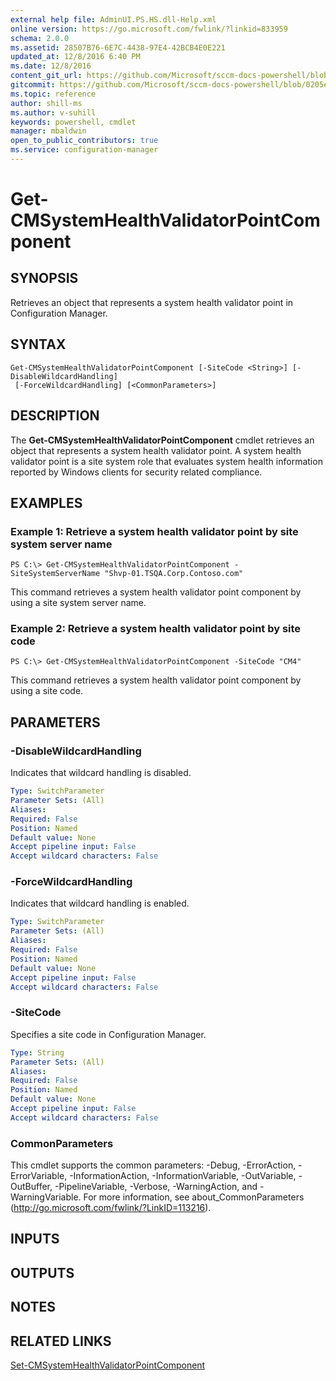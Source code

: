 ```yaml
---
external help file: AdminUI.PS.HS.dll-Help.xml
online version: https://go.microsoft.com/fwlink/?linkid=833959
schema: 2.0.0
ms.assetid: 28507B76-6E7C-4438-97E4-42BCB4E0E221
updated_at: 12/8/2016 6:40 PM
ms.date: 12/8/2016
content_git_url: https://github.com/Microsoft/sccm-docs-powershell/blob/master/sccm-cmdlets/ConfigurationManager/vlatest/Get-CMSystemHealthValidatorPointComponent.md
gitcommit: https://github.com/Microsoft/sccm-docs-powershell/blob/0205e569abecf1b4e1b2b342947b87a3691b29a5/sccm-cmdlets/ConfigurationManager/vlatest/Get-CMSystemHealthValidatorPointComponent.md
ms.topic: reference
author: shill-ms
ms.author: v-suhill
keywords: powershell, cmdlet
manager: mbaldwin
open_to_public_contributors: true
ms.service: configuration-manager
---
```


# Get-CMSystemHealthValidatorPointComponent

## SYNOPSIS
Retrieves an object that represents a system health validator point in Configuration Manager.

## SYNTAX

```
Get-CMSystemHealthValidatorPointComponent [-SiteCode <String>] [-DisableWildcardHandling]
 [-ForceWildcardHandling] [<CommonParameters>]
```

## DESCRIPTION
The **Get-CMSystemHealthValidatorPointComponent** cmdlet retrieves an object that represents a system health validator point.
A system health validator point is a site system role that evaluates system health information reported by Windows clients for security related compliance.

## EXAMPLES

### Example 1: Retrieve a system health validator point by site system server name
```
PS C:\> Get-CMSystemHealthValidatorPointComponent -SiteSystemServerName "Shvp-01.TSQA.Corp.Contoso.com"
```

This command retrieves a system health validator point component by using a site system server name.

### Example 2: Retrieve a system health validator point by site code
```
PS C:\> Get-CMSystemHealthValidatorPointComponent -SiteCode "CM4"
```

This command retrieves a system health validator point component by using a site code.

## PARAMETERS

### -DisableWildcardHandling
Indicates that wildcard handling is disabled.

```yaml
Type: SwitchParameter
Parameter Sets: (All)
Aliases: 
Required: False
Position: Named
Default value: None
Accept pipeline input: False
Accept wildcard characters: False
```

### -ForceWildcardHandling
Indicates that wildcard handling is enabled.

```yaml
Type: SwitchParameter
Parameter Sets: (All)
Aliases: 
Required: False
Position: Named
Default value: None
Accept pipeline input: False
Accept wildcard characters: False
```

### -SiteCode
Specifies a site code in Configuration Manager.

```yaml
Type: String
Parameter Sets: (All)
Aliases: 
Required: False
Position: Named
Default value: None
Accept pipeline input: False
Accept wildcard characters: False
```

### CommonParameters
This cmdlet supports the common parameters: -Debug, -ErrorAction, -ErrorVariable, -InformationAction, -InformationVariable, -OutVariable, -OutBuffer, -PipelineVariable, -Verbose, -WarningAction, and -WarningVariable. For more information, see about_CommonParameters (http://go.microsoft.com/fwlink/?LinkID=113216).

## INPUTS

## OUTPUTS

## NOTES

## RELATED LINKS

[Set-CMSystemHealthValidatorPointComponent](xref:ConfigurationManager/vlatest/Set-CMSystemHealthValidatorPointComponent.md)


